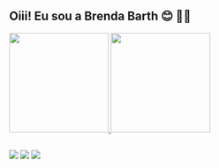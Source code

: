 ## Oiii! Eu sou a Brenda Barth 😊 👩‍💻
 <div>
  <a href="https://github.com/bbarthf">
  <img height="180em" src="https://github-readme-stats.vercel.app/api?username=bbarthf&show_icons=true&theme=dracula&include_all_commits=true&count_private=true"/>
  <img height="180em" src="https://github-readme-stats.vercel.app/api/top-langs/?username=bbarthf&layout=compact&langs_count=7&theme=dracula"/>
</div>
  
## 

<div> 
<a href="https://instagram.com/brendabarthf" target="_blank"><img src="https://img.shields.io/badge/-Instagram-%23E4405F?style=for-the-badge&logo=instagram&logoColor=white" target="_blank"></a>
<a href = "mailto:brendabarthf@gmail.com"><img src="https://img.shields.io/badge/-Gmail-%23333?style=for-the-badge&logo=gmail&logoColor=white" target="_blank"></a>
<a href="https://www.linkedin.com/in/brenda-barth-62718816a" target="_blank"><img src="https://img.shields.io/badge/-LinkedIn-%230077B5?style=for-the-badge&logo=linkedin&logoColor=white" target="_blank"></a> 
  
 ## 
  
</div>
